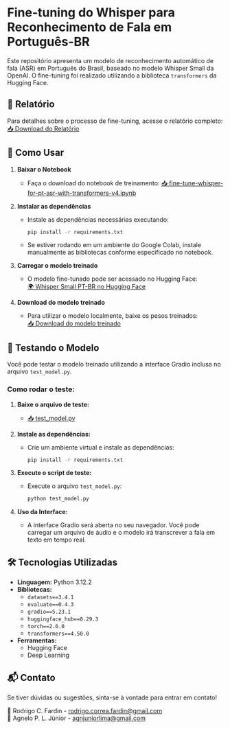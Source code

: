 # Fine-tuning do Whisper para Reconhecimento de Fala em Português-BR

Este repositório apresenta um modelo de reconhecimento automático de fala (ASR) em Português do Brasil, baseado no modelo Whisper Small da OpenAI. O fine-tuning foi realizado utilizando a biblioteca `transformers` da Hugging Face.

## 📄 Relatório

Para detalhes sobre o processo de fine-tuning, acesse o relatório completo:
[📥 Download do Relatório](https://github.com/agnjuniorlima/speech-to-text-conversion/blob/main/Fine_Tuning_do_Modelo__whisper_small__para_Reconhecimento_de_Fala_em_Portugu%C3%AAs_BR.pdf)

## 🚀 Como Usar

1. **Baixar o Notebook**
   - Faça o download do notebook de treinamento:
   [📥 fine-tune-whisper-for-pt-asr-with-transformers-v4.ipynb](https://github.com/agnjuniorlima/speech-to-text-conversion/blob/main/fine-tune-whisper-for-pt-asr-with-transformers-v4.ipynb)

2. **Instalar as dependências**
   - Instale as dependências necessárias executando:
     ```bash
     pip install -r requirements.txt
     ```
   - Se estiver rodando em um ambiente do Google Colab, instale manualmente as bibliotecas conforme especificado no notebook.

3. **Carregar o modelo treinado**
   - O modelo fine-tunado pode ser acessado no Hugging Face:  
   [🌍 Whisper Small PT-BR no Hugging Face](https://huggingface.co/RodrigoFardin/whisper-small-pt-br)
   
4. **Download do modelo treinado**
   - Para utilizar o modelo localmente, baixe os pesos treinados:  
   [📥 Download do modelo treinado](https://drive.google.com/file/d/13ACPHxbHNp4P2cWNV13UMULSmk0S9H91/view?usp=sharing)

## 🧪 Testando o Modelo

Você pode testar o modelo treinado utilizando a interface Gradio inclusa no arquivo `test_model.py`.

### Como rodar o teste:

1. **Baixe o arquivo de teste:**
   - [📥 test_model.py](test_model.py)

2. **Instale as dependências:**
   - Crie um ambiente virtual e instale as dependências:
     ```bash
     pip install -r requirements.txt
     ```

3. **Execute o script de teste:**
   - Execute o arquivo `test_model.py`:
     ```bash
     python test_model.py
     ```

4. **Uso da Interface:**
   - A interface Gradio será aberta no seu navegador. Você pode carregar um arquivo de áudio e o modelo irá transcrever a fala em texto em tempo real.

## 🛠 Tecnologias Utilizadas

- **Linguagem:** Python 3.12.2
- **Bibliotecas:**
  - `datasets==3.4.1`
  - `evaluate==0.4.3`
  - `gradio==5.23.1`
  - `huggingface_hub==0.29.3`
  - `torch==2.6.0`
  - `transformers==4.50.0`
- **Ferramentas:**
  - Hugging Face
  - Deep Learning

## 📬 Contato

Se tiver dúvidas ou sugestões, sinta-se à vontade para entrar em contato!

📧 Rodrigo C. Fardin - [rodrigo.correa.fardin@gmail.com](mailto:rodrigo.correa.fardin@gmail.com)  
📧 Agnelo P. L. Júnior - [agnjuniorlima@gmail.com](mailto:agnjuniorlima@gmail.com)

